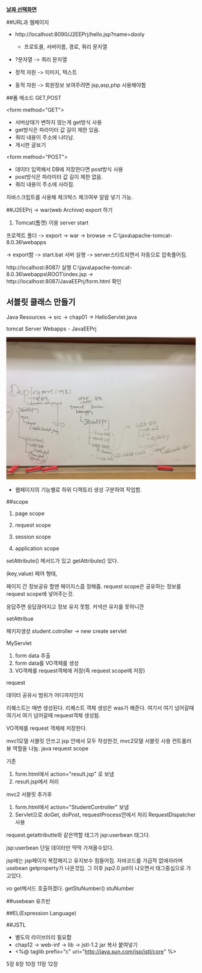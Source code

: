 ﻿**[날짜 선택화면](../README.md)**

##URL과 웹페이지

- http://localhost:8090/J2EEPrj/hello.jsp?name=dooly
  - 프로토콜, 서버이름, 경로, 쿼리 문자열

- ?문자열 -> 쿼리 문자열


- 정적 자원 -> 이미지, 텍스트
- 동적 자원 -> 회원정보 보여주려면 jsp,asp,php 사용해야함

##폼 메소드 GET,POST

\<form method="GET"> 

- 서버상태가 변하지 않는게 get방식 사용
- get방식은 파라미터 값 길이 제한 있음.
- 쿼리 내용이 주소에 나타남.
- 게시판 글보기 

\<form method="POST">

- 데이터 입력해서 DB에 저장한다면 post방식 사용
- post방식은 파라미터 값 길이 제한 없음.
- 쿼리 내용이 주소에 사라짐.

자바스크립트를 사용해 체크박스 체크여부 알람 넣기 가능.

##J2EEPrj -> war(web Archive) export 하기

1. Tomcat(톰캣) 이용 server start
 
프로젝트 폴더 -> export -> war -> browse -> C:\java\apache-tomcat-8.0.36\webapps

-> export함 ->  start.bat 서버 실행 -> server스타트되면서 자동으로 압축풀어짐. 

http://localhost:8087/ 실행 C:\java\apache-tomcat-8.0.36\webapps\ROOT\index.jsp -> http://localhost:8087/JavaEEPrj/form.html 확인


## 서블릿 클래스 만들기

Java Resources -> src -> chap01 -> HelloServlet.java

tomcat Server Webapps - JavaEEPrj

![deployment](../resources/deployment.JPG)

- 웹페이지의 기능별로 하위 디렉토리 생성 구분하여 작업함.


##scope

1. page scope

2. request scope

3. session scope

4. application scope

setAttribute() 메서드가 있고 getAttribute() 있다.

(key,value) 페어 형태, 

페이지 간 정보공유 할땐 페이지스콥 정해줌.
request scope은 공유하는 정보를 request scope에 넣어주는것.


응답주면 응답끊어지고 정보 유지 못함.
커넥션 유지를 못하니깐

setAttribue

패키지생성 student.cotroller -> new create servlet


MyServlet

1. form data 추출
2. form data를 VO객체를 생성
3. VO객체를 request객체에 저장(즉 request scope에 저장)

request

데이터 공유시 범위가 어디까지인지

리퀘스트는 매번 생성된다. 리퀘스트 객체 생성은 was가 해준다. 여기서 여기 넘어갈때 여기서 여기 넘어갈때 request객체 생성됨.



VO객체를 request 객체에 저장한다.

mvc1모델 서블릿 안쓰고 jsp 안에서 모두 작성한것,
mvc2모델 서블릿 사용 컨트롤러 뷰 역할을 나눔.
java
request scope

기존
1. form.html에서 action="result.jsp" 로 보냄
2. result.jsp에서 처리

mvc2 서블릿 추가후

1. form.html에서 action="StudentController" 보냄
2. Servlet으로 doGet, doPost, requestProcess안에서 처리 RequestDispatcher 사용

request.getattributte와 같은역할 태그가 jsp:userbean 태그다.

jsp:userbean 단일 데이터만 딱딱 가져올수있다.

jsp에는 jsp페이지 복잡해지고 유지보수 힘들어짐. 자바코드를 가급적 없애자라며 usebean getproperty가 나온것임. 그 이후 jsp2.0 jstl이 나오면서 태그중심으로 가고있다.


vo get메서드 호출하겠다. 
getStuNumber()
stuNumber

##usebean 유즈빈 


##EL(Expression Language)

##JSTL

- 별도의 라이브러리 필요함
- chap12 -> web-inf -> lib -> jstl-1.2 jar 복사 붙여넣기
- <%@ taglib prefix="c" uri="http://java.sun.com/jsp/jstl/core" %>


5장 8장 10장 11장 12장
